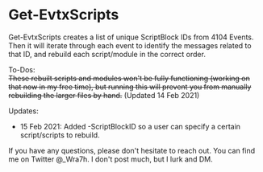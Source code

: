 # Get-EvtxScripts

Get-EvtxScripts creates a list of unique ScriptBlock IDs from 4104 Events. Then it will iterate through each event to identify the messages related to that ID, 
and rebuild each script/module in the correct order.

To-Dos:  
~~These rebuilt scripts and modules won't be fully functioning (working on that now in my free time), but running this will prevent you from manually
rebuilding the larger files by hand.~~ (Updated 14 Feb 2021)

Updates:  
- 15 Feb 2021: Added -ScriptBlockID so a user can specify a certain script/scripts to rebuild.

If you have any questions, please don't hesitate to reach out. You can find me on Twitter @\_Wra7h. I don't post much, but I lurk and DM.
